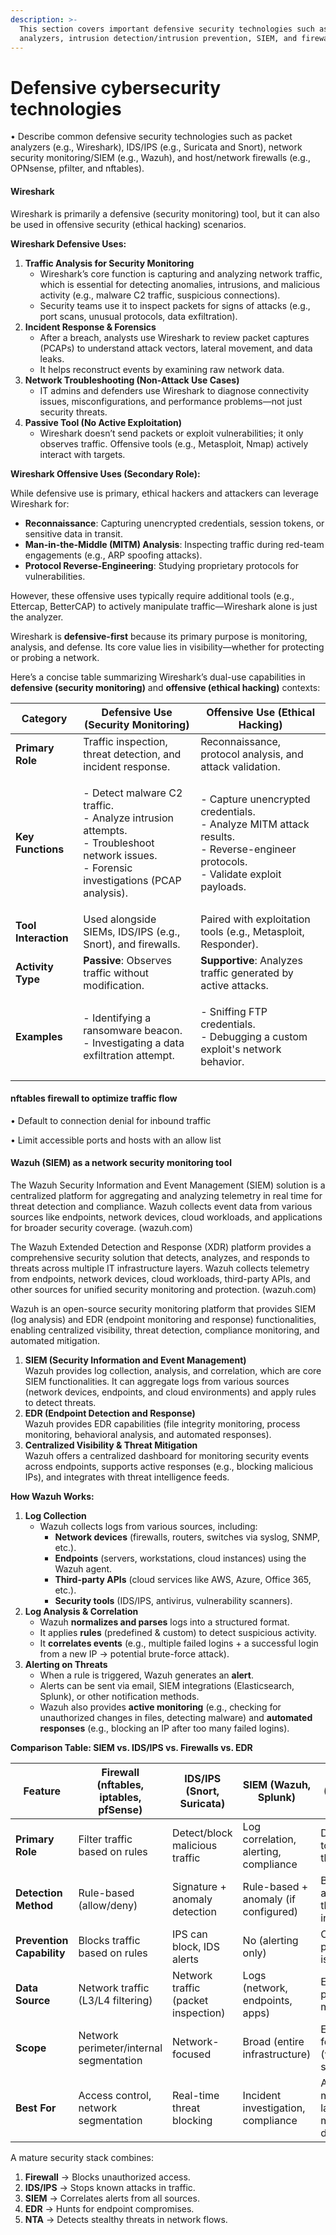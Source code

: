 ```yaml
---
description: >-
  This section covers important defensive security technologies such as packet
  analyzers, intrusion detection/intrusion prevention, SIEM, and firewalls
---
```


# Defensive cybersecurity technologies

• Describe common defensive security technologies such as packet analyzers (e.g., Wireshark), IDS/IPS (e.g., Suricata and Snort), network security monitoring/SIEM (e.g., Wazuh), and host/network firewalls (e.g., OPNsense, pfilter, and nftables).

#### Wireshark

Wireshark is primarily a defensive (security monitoring) tool, but it can also be used in offensive security (ethical hacking) scenarios.

**Wireshark Defensive Uses:**

1. **Traffic Analysis for Security Monitoring**
   * Wireshark’s core function is capturing and analyzing network traffic, which is essential for detecting anomalies, intrusions, and malicious activity (e.g., malware C2 traffic, suspicious connections).
   * Security teams use it to inspect packets for signs of attacks (e.g., port scans, unusual protocols, data exfiltration).
2. **Incident Response & Forensics**
   * After a breach, analysts use Wireshark to review packet captures (PCAPs) to understand attack vectors, lateral movement, and data leaks.
   * It helps reconstruct events by examining raw network data.
3. **Network Troubleshooting (Non-Attack Use Cases)**
   * IT admins and defenders use Wireshark to diagnose connectivity issues, misconfigurations, and performance problems—not just security threats.
4. **Passive Tool (No Active Exploitation)**
   * Wireshark doesn’t send packets or exploit vulnerabilities; it only observes traffic. Offensive tools (e.g., Metasploit, Nmap) actively interact with targets.

**Wireshark Offensive Uses (Secondary Role):**

While defensive use is primary, ethical hackers and attackers can leverage Wireshark for:

* **Reconnaissance**: Capturing unencrypted credentials, session tokens, or sensitive data in transit.
* **Man-in-the-Middle (MITM) Analysis**: Inspecting traffic during red-team engagements (e.g., ARP spoofing attacks).
* **Protocol Reverse-Engineering**: Studying proprietary protocols for vulnerabilities.

However, these offensive uses typically require additional tools (e.g., Ettercap, BetterCAP) to actively manipulate traffic—Wireshark alone is just the analyzer.

Wireshark is **defensive-first** because its primary purpose is monitoring, analysis, and defense. Its core value lies in visibility—whether for protecting or probing a network.

Here’s a concise table summarizing Wireshark’s dual-use capabilities in **defensive (security monitoring)** and **offensive (ethical hacking)** contexts:

| **Category**         | **Defensive Use (Security Monitoring)**                                                                                                              | **Offensive Use (Ethical Hacking)**                                                                                                          |
| -------------------- | ---------------------------------------------------------------------------------------------------------------------------------------------------- | -------------------------------------------------------------------------------------------------------------------------------------------- |
| **Primary Role**     | Traffic inspection, threat detection, and incident response.                                                                                         | Reconnaissance, protocol analysis, and attack validation.                                                                                    |
| **Key Functions**    | <p>- Detect malware C2 traffic.<br>- Analyze intrusion attempts.<br>- Troubleshoot network issues.<br>- Forensic investigations (PCAP analysis).</p> | <p>- Capture unencrypted credentials.<br>- Analyze MITM attack results.<br>- Reverse-engineer protocols.<br>- Validate exploit payloads.</p> |
| **Tool Interaction** | Used alongside SIEMs, IDS/IPS (e.g., Snort), and firewalls.                                                                                          | Paired with exploitation tools (e.g., Metasploit, Responder).                                                                                |
| **Activity Type**    | **Passive**: Observes traffic without modification.                                                                                                  | **Supportive**: Analyzes traffic generated by active attacks.                                                                                |
| **Examples**         | <p>- Identifying a ransomware beacon.<br>- Investigating a data exfiltration attempt.</p>                                                            | <p>- Sniffing FTP credentials.<br>- Debugging a custom exploit's network behavior.</p>                                                       |

#### nftables firewall to optimize traffic flow

• Default to connection denial for inbound traffic

• Limit accessible ports and hosts with an allow list

#### Wazuh (SIEM) as a network security monitoring tool

The Wazuh Security Information and Event Management (SIEM) solution is a centralized platform for aggregating and analyzing telemetry in real time for threat detection and compliance. Wazuh collects event data from various sources like endpoints, network devices, cloud workloads, and applications for broader security coverage. (wazuh.com)

The Wazuh Extended Detection and Response (XDR) platform provides a comprehensive security solution that detects, analyzes, and responds to threats across multiple IT infrastructure layers. Wazuh collects telemetry from endpoints, network devices, cloud workloads, third-party APIs, and other sources for unified security monitoring and protection. (wazuh.com)

Wazuh is an open-source security monitoring platform that provides SIEM (log analysis) and EDR (endpoint monitoring and response) functionalities, enabling centralized visibility, threat detection, compliance monitoring, and automated mitigation.

1. **SIEM (Security Information and Event Management)**\
   Wazuh provides log collection, analysis, and correlation, which are core SIEM functionalities. It can aggregate logs from various sources (network devices, endpoints, and cloud environments) and apply rules to detect threats.
2. **EDR (Endpoint Detection and Response)** \
   Wazuh provides EDR capabilities (file integrity monitoring, process monitoring, behavioral analysis, and automated responses).
3. **Centralized Visibility & Threat Mitigation**\
   Wazuh offers a centralized dashboard for monitoring security events across endpoints, supports active responses (e.g., blocking malicious IPs), and integrates with threat intelligence feeds.

**How Wazuh Works:**

1. **Log Collection**
   * Wazuh collects logs from various sources, including:
     * **Network devices** (firewalls, routers, switches via syslog, SNMP, etc.).
     * **Endpoints** (servers, workstations, cloud instances) using the Wazuh agent.
     * **Third-party APIs** (cloud services like AWS, Azure, Office 365, etc.).
     * **Security tools** (IDS/IPS, antivirus, vulnerability scanners).
2. **Log Analysis & Correlation**
   * Wazuh **normalizes and parses** logs into a structured format.
   * It applies **rules** (predefined & custom) to detect suspicious activity.
   * It **correlates events** (e.g., multiple failed logins + a successful login from a new IP → potential brute-force attack).
3. **Alerting on Threats**
   * When a rule is triggered, Wazuh generates an **alert**.
   * Alerts can be sent via email, SIEM integrations (Elasticsearch, Splunk), or other notification methods.
   * Wazuh also provides **active monitoring** (e.g., checking for unauthorized changes in files, detecting malware) and **automated responses** (e.g., blocking an IP after too many failed logins).

**Comparison Table: SIEM vs. IDS/IPS vs. Firewalls vs. EDR**

| Feature                   | **Firewall (nftables, iptables, pfSense)** | **IDS/IPS (Snort, Suricata)**       | **SIEM (Wazuh, Splunk)**              | **EDR (CrowdStrike, Wazuh EDR)**             |
| ------------------------- | ------------------------------------------ | ----------------------------------- | ------------------------------------- | -------------------------------------------- |
| **Primary Role**          | Filter traffic based on rules              | Detect/block malicious traffic      | Log correlation, alerting, compliance | Detect/respond to endpoint threats           |
| **Detection Method**      | Rule-based (allow/deny)                    | Signature + anomaly detection       | Rule-based + anomaly (if configured)  | Behavioral analysis + threat intelligence    |
| **Prevention Capability** | Blocks traffic based on rules              | IPS can block, IDS alerts           | No (alerting only)                    | Can block processes, isolate hosts           |
| **Data Source**           | Network traffic (L3/L4 filtering)          | Network traffic (packet inspection) | Logs (network, endpoints, apps)       | Endpoint processes, memory, files            |
| **Scope**                 | Network perimeter/internal segmentation    | Network-focused                     | Broad (entire infrastructure)         | Endpoint-focused (workstations, servers)     |
| **Best For**              | Access control, network segmentation       | Real-time threat blocking           | Incident investigation, compliance    | Advanced malware, lateral movement detection |

A mature security stack combines:

1. **Firewall** → Blocks unauthorized access.
2. **IDS/IPS** → Stops known attacks in traffic.
3. **SIEM** → Correlates alerts from all sources.
4. **EDR** → Hunts for endpoint compromises.
5. **NTA** → Detects stealthy threats in network flows.
